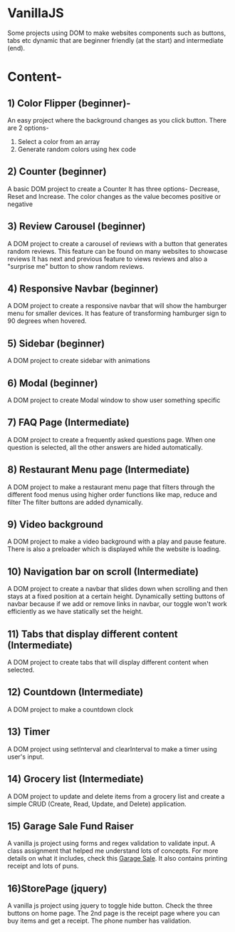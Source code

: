 # VanillaJS
Some projects using DOM to make websites components such as buttons, tabs etc dynamic that are beginner friendly (at the start) and intermediate (end).

# Content-

## 1) Color Flipper (beginner)-
An easy project where the background changes as you click button. There are 2 options-
1) Select a color from an array
2) Generate random colors using hex code
## 2) Counter (beginner)
A basic DOM project to create a Counter
It has three options- Decrease, Reset and Increase. The color changes as the value becomes positive or negative
## 3) Review Carousel (beginner)
A DOM project to create a carousel of reviews with a button that generates random reviews. This feature can be found on many websites to showcase reviews
It has next and previous feature to views reviews and also a "surprise me" button to show random reviews.
## 4) Responsive Navbar (beginner)
A DOM project to create a responsive navbar that will show the hamburger menu for smaller devices. It has feature of transforming hamburger sign to 90 degrees when hovered.
## 5) Sidebar (beginner)
A DOM project to create sidebar with animations
## 6) Modal (beginner)
A DOM project to create Modal window to show user something specific
## 7) FAQ Page (Intermediate)
A DOM project to create a frequently asked questions page.
When one question is selected, all the other answers are hided automatically.
## 8) Restaurant Menu page (Intermediate)
A DOM project to make a restaurant menu page that filters through the different food menus using higher order functions like map, reduce and filter
The filter buttons are added dynamically. 
## 9) Video background
A DOM project to make a video background with a play and pause feature.
There is also a preloader which is displayed while the website is loading.
## 10) Navigation bar on scroll (Intermediate)
A DOM project to create a navbar that slides down when scrolling and then stays at a fixed position at a certain height.
Dynamically setting buttons of navbar because if we add or remove links in navbar, our toggle won't work efficiently as we have statically set the height.
## 11) Tabs that display different content (Intermediate)
A DOM project to create tabs that will display different content when selected.
## 12) Countdown (Intermediate)
A DOM project to make a countdown clock
## 13) Timer
A DOM project using setInterval and clearInterval to make a timer using user's input.
## 14) Grocery list (Intermediate)
A DOM project to update and delete items from a grocery list and create a simple CRUD (Create, Read, Update, and Delete) application.
## 15) Garage Sale Fund Raiser
A vanilla js project using forms and regex validation to validate input. A class assignment that helped me understand lots of concepts. For more details on what it includes, check this [Garage Sale](https://github.com/srishtiparti/garageSale). It also contains printing receipt and lots of puns.
## 16)StorePage (jquery)
A vanilla js project using jquery to toggle hide button. Check the three buttons on home page. The 2nd page is the receipt page where you can buy items and get a receipt. The phone number has validation.

